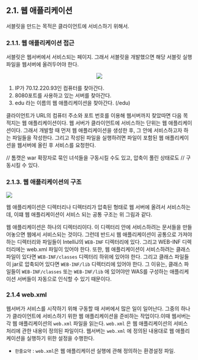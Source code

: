 ## 2.1. 웹 애플리케이션

서블릿을 만드는 목적은 클라이언트에 서비스하기 위해서.

### 2.1.1. 웹 애플리케이션 접근

서블릿은 웹서버에서 서비스되는 페이지. 그래서 서블릿을 개발했으면 해당 서블릿 실행 파일을 웹서버에 올려두어야 한다.

<div align="center">
<img src="https://user-images.githubusercontent.com/97272787/229391572-871d0881-c144-463b-9830-aba3676575cc.png">
</div>

1. IP가 70.12.220.93인 컴퓨터를 찾아간다.
2. 8080포트를 사용하고 있는 서버를 찾아간다.
3. edu 라는 이름의 웹 애플리케이션을 찾아간다. (/edu)

클라이언트가 URL의 컴퓨터 주소와 포트 번호를 이용해 웹서버까지 찾았따면 다음 목적지는 웹 애플리케이션이다. 웹 서버가 클라이언트에 서비스하는 단위는 웹 애플리케이션이다. 그래서 개발할 때 먼저 웹 애플리케이션을 생성한 후, 그 안에 서비스하고자 하는 파일들을 작성한다. 그리고 작성된 파일을 실행하려면 파일이 포함된 웹 애플리케이션을 웹서버에 올린 후 서비스를 요청한다.

// 톰캣은 war 확장자로 묶인 녀석들을 구동시킬 수도 있고, 압축이 풀린 상태로도
// 구동시킬 수 있다.

### 2.1.3. 웹 애플리케이션의 구조

<div>
<img src="https://user-images.githubusercontent.com/97272787/229392711-babc8556-d196-40dd-99ee-1423f8b593ce.png">
</div>

웹 애플리케이션은 디렉터리나 디렉터리가 압축된 형태로 웹 서버에 올려서 서비스하는데, 이떄 웹 애플리케이션이 서비스 되는 공통 구조는 위 그림과 같다.

웹 애플리케이션은 하나의 디렉터리이다. 이 디렉터리 안에 서비스하려는 문서들을 만들어놓으면 웹에서 서비스되는 것이다. 그런데 반드시 웹 애플리케이션이 공통으로 가져야 하는 디렉터리와 파일들이 IntelliJ의 `WEB-INF` 디렉터리에 있다. 그리고 WEB-INF 디렉터리에는 web.xml 파일이 있어야 한다.
또한, 웹 애플리케이션이 서비스하려는 클래스 파일이 있다면 `WEB-INF/classes` 디렉터리 하위에 있어야 한다. 그리고 클래스 파일들이 jar로 압축되어 있다면 `WEB-INF/lib` 디렉터리에 있어야 한다. 그 이유는, 클래스 파일들이 `WEB-INF/classes` 또는 `WEB-INF/lib` 에 있어야만 WAS를 구성하는 애플리케이션 서버들이 자동으로 인식할 수 있기 때문이다.

### 2.1.4 web.xml

웹서버가 서비스를 시작하기 위해 구동할 때 서버에서 많은 일이 일어난다. 그중의 하나가 클라이언트에 서비스하기 위한 웹 애플리케이션을 준비하는 작업이다.이때 웹서버는 각 웹 애플리케이션의 `web.xml` 파일을 읽는다. `web.xml` 은 웹 애플리케이션의 서비스 처리에 관한 내용이 정의된 파일이다. 웹서버는 `web.xml` 에 정의된 내용대로 웹 애플리케이션을 실행하기 위한 설정을 수행한다.

- `한줄요약` : `web.xml`은 웹 애플리케이션 실행에 관해 정의하는 환경설정 파일.